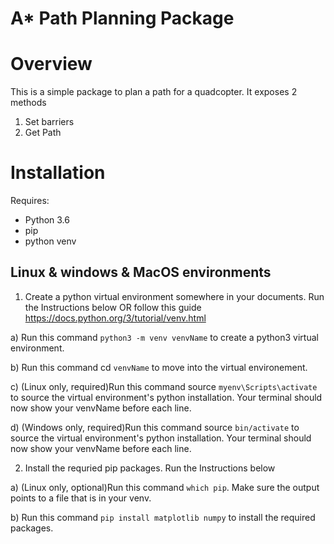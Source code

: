 # A* Path Planning Package
# Overview
This is a simple package to plan a path for a quadcopter. It exposes 2 methods

1) Set barriers
2) Get Path

# Installation

Requires:
- Python 3.6
- pip
- python venv

## Linux & windows & MacOS environments
1) Create a python virtual environment somewhere in your documents. Run the Instructions below OR follow this guide https://docs.python.org/3/tutorial/venv.html

a) Run this command `python3 -m venv venvName` to create a python3 virtual environment.

b) Run this command cd `venvName` to move into the virtual environement.

c) (Linux only, required)Run this command source `myenv\Scripts\activate` to source the virtual environment's python installation. Your terminal should now show your venvName before each line.

d) (Windows only, required)Run this command source `bin/activate` to source the virtual environment's python installation. Your terminal should now show your venvName before each line.

2) Install the requried pip packages. Run the Instructions below

a) (Linux only, optional)Run this command `which pip`. Make sure the output points to a file that is in your venv.

b) Run this command `pip install matplotlib numpy` to install the required packages.
